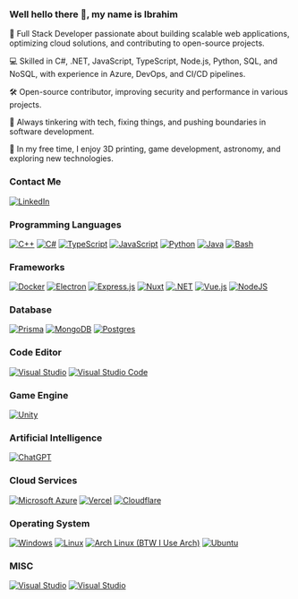 ### Well hello there 👋, my name is Ibrahim

🚀 Full Stack Developer passionate about building scalable web applications, optimizing cloud solutions, and contributing to open-source projects.

💻 Skilled in C#, .NET, JavaScript, TypeScript, Node.js, Python, SQL, and NoSQL, with experience in Azure, DevOps, and CI/CD pipelines.

🛠️ Open-source contributor, improving security and performance in various projects.

🔧 Always tinkering with tech, fixing things, and pushing boundaries in software development.

🌟 In my free time, I enjoy 3D printing, game development, astronomy, and exploring new technologies.

### Contact Me
<a href="https://www.linkedin.com/in/ibrahimmushtaq/"><img src="https://img.shields.io/badge/LinkedIn-%230077B5.svg?&style=for-the-badge&logo=linkedin&logoColor=white" alt="LinkedIn"></a> 

### Programming Languages
[![C++](https://img.shields.io/badge/C++-%2300599C.svg?logo=c%2B%2B&logoColor=white)](#) [![C#](https://custom-icon-badges.demolab.com/badge/C%23-%23239120.svg?logo=cshrp&logoColor=white)](#) [![TypeScript](https://img.shields.io/badge/TypeScript-3178C6?logo=typescript&logoColor=fff)](#) [![JavaScript](https://img.shields.io/badge/JavaScript-F7DF1E?logo=javascript&logoColor=000)](#) [![Python](https://img.shields.io/badge/Python-3776AB?logo=python&logoColor=fff)](#) [![Java](https://img.shields.io/badge/Java-%23ED8B00.svg?logo=openjdk&logoColor=white)](#) [![Bash](https://img.shields.io/badge/Bash-4EAA25?logo=gnubash&logoColor=fff)](#)

### Frameworks
[![Docker](https://img.shields.io/badge/Docker-2496ED?logo=docker&logoColor=fff)](#) [![Electron](https://img.shields.io/badge/Electron-2B2E3A?logo=electron&logoColor=fff)](#) [![Express.js](https://img.shields.io/badge/Express.js-%23404d59.svg?logo=express&logoColor=%2361DAFB)](#) [![Nuxt](https://img.shields.io/badge/Nuxt-002E3B?logo=nuxt&logoColor=#00DC82)](#) [![.NET](https://img.shields.io/badge/.NET-512BD4?logo=dotnet&logoColor=fff)](#) [![Vue.js](https://img.shields.io/badge/Vue.js-4FC08D?logo=vuedotjs&logoColor=fff)](#) [![NodeJS](https://img.shields.io/badge/Node.js-6DA55F?logo=node.js&logoColor=white)](#)

### Database
[![Prisma](https://img.shields.io/badge/Prisma-2D3748?logo=prisma&logoColor=white)](#) [![MongoDB](https://img.shields.io/badge/MongoDB-%234ea94b.svg?logo=mongodb&logoColor=white)](#) [![Postgres](https://img.shields.io/badge/Postgres-%23316192.svg?logo=postgresql&logoColor=white)](#)

### Code Editor
[![Visual Studio](https://custom-icon-badges.demolab.com/badge/Visual%20Studio-5C2D91.svg?&logo=visual-studio&logoColor=white)](#) [![Visual Studio Code](https://custom-icon-badges.demolab.com/badge/Visual%20Studio%20Code-0078d7.svg?logo=vsc&logoColor=white)](#)

### Game Engine
[![Unity](https://img.shields.io/badge/Unity-%23000000.svg?logo=unity&logoColor=white)](#)

### Artificial Intelligence
[![ChatGPT](https://img.shields.io/badge/ChatGPT-74aa9c?logo=openai&logoColor=white)](#)

### Cloud Services
[![Microsoft Azure](https://custom-icon-badges.demolab.com/badge/Microsoft%20Azure-0089D6?logo=msazure&logoColor=white)](#) [![Vercel](https://img.shields.io/badge/Vercel-%23000000.svg?logo=vercel&logoColor=white)](#) [![Cloudflare](https://img.shields.io/badge/Cloudflare-F38020?logo=Cloudflare&logoColor=white)](#)

### Operating System
[![Windows](https://custom-icon-badges.demolab.com/badge/Windows-0078D6?logo=windows11&logoColor=white)](#) [![Linux](https://img.shields.io/badge/Linux-FCC624?logo=linux&logoColor=black)](#) [![Arch Linux (BTW I Use Arch)](https://img.shields.io/badge/Arch%20Linux-1793D1?logo=arch-linux&logoColor=fff)](#) [![Ubuntu](https://img.shields.io/badge/Ubuntu-E95420?logo=ubuntu&logoColor=white)](#)

### MISC
[![Visual Studio](https://img.shields.io/badge/-Vulkan-red?&style=flat-square&logo=vulkan&logoColor=white)](#) [![Visual Studio](https://img.shields.io/badge/-OpenGL-purple?&style=flat-square&logo=opengl&logoColor=white)](#)
